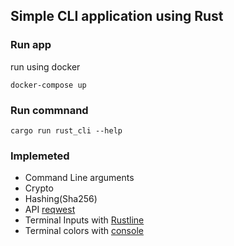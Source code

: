 ## Simple CLI application using Rust

### Run app
run using docker
```
docker-compose up
```
### Run commnand
```
cargo run rust_cli --help
```

### Implemeted
- Command Line arguments
- Crypto
- Hashing(Sha256)
- API [reqwest](https://github.com/seanmonstar/reqwest)
- Terminal Inputs with [Rustline](https://github.com/kkawakam/rustyline)
- Terminal colors with [console](https://crates.io/crates/console)
